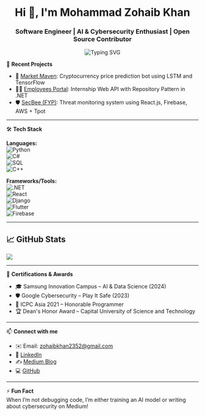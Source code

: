 <h1 align="center">Hi 👋, I'm Mohammad Zohaib Khan</h1>
<h3 align="center">Software Engineer | AI & Cybersecurity Enthusiast | Open Source Contributor</h3>

<p align="center">
  <img src="https://readme-typing-svg.demolab.com?font=Fira+Code&size=22&pause=1000&color=00F7FF&width=435&lines=Software+Engineer;AI+%2F+ML+Learner;Flutter+%7C+Django+%7C+.NET+Dev;Open+Source+%7C+Cybersecurity+Enthusiast" alt="Typing SVG" />
</p>

🧠 **Recent Projects**  
- 🔮 [Market Maven](https://github.com/zohaibkhan101/Market-Maven): Cryptocurrency price prediction bot using LSTM and TensorFlow  
- 👨‍💻 [Employees Portal](https://github.com/moiahm886/Internship-Work): Internship Web API with Repository Pattern in .NET  
- 🛡️ [SecBee (FYP)](https://github.com/zohaibkhan04/secbee): Threat monitoring system using React.js, Firebase, AWS + Tpot  

---

🛠️ **Tech Stack**

**Languages:**  
![Python](https://img.shields.io/badge/Python-3670A0?style=for-the-badge&logo=python&logoColor=ffdd54)  
![C#](https://img.shields.io/badge/C%23-239120?style=for-the-badge&logo=c-sharp&logoColor=white)  
![SQL](https://img.shields.io/badge/SQL-003B57?style=for-the-badge&logo=sqlite&logoColor=white)  
![C++](https://img.shields.io/badge/C++-00599C?style=for-the-badge&logo=c%2B%2B&logoColor=white)

**Frameworks/Tools:**  
![.NET](https://img.shields.io/badge/.NET-512BD4?style=for-the-badge&logo=dotnet&logoColor=white)  
![React](https://img.shields.io/badge/React-20232A?style=for-the-badge&logo=react&logoColor=61DAFB)  
![Django](https://img.shields.io/badge/Django-092E20?style=for-the-badge&logo=django&logoColor=white)  
![Flutter](https://img.shields.io/badge/Flutter-02569B?style=for-the-badge&logo=flutter&logoColor=white)  
![Firebase](https://img.shields.io/badge/Firebase-FFCA28?style=for-the-badge&logo=firebase&logoColor=black)

---

## 📈 GitHub Stats



<!-- GitHub Profile Summary Cards -->
<img src="https://github-profile-summary-cards.vercel.app/api/cards/profile-details?username=zohaibkhan101&theme=tokyonight" />




---

📜 **Certifications & Awards**
- 🎓 Samsung Innovation Campus – AI & Data Science (2024)
- 🛡️ Google Cybersecurity – Play It Safe (2023)
- 🏅 ICPC Asia 2021 – Honorable Programmer
- 🏆 Dean's Honor Award – Capital University of Science and Technology

---

📫 **Connect with me**

- ✉️ Email: zohaibkhan2352@gmail.com  
- 💼 [LinkedIn](https://www.linkedin.com/in/zohaib-khan04/)  
- ✍️ [Medium Blog](https://medium.com/@zohaibkhan2352)  
- 💻 [GitHub](https://github.com/zohaibkhan04)

---

⚡ **Fun Fact**  
When I’m not debugging code, I’m either training an AI model or writing about cybersecurity on Medium!
